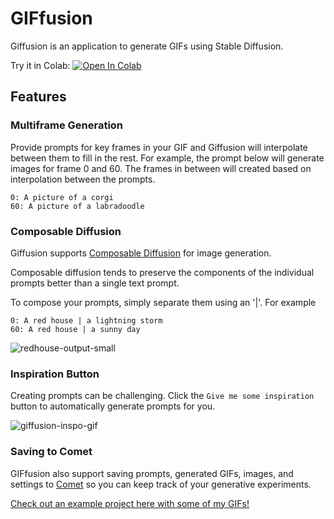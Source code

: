 # GIFfusion
Giffusion is an application to generate GIFs using Stable Diffusion.

Try it in Colab: [![Open In Colab](https://colab.research.google.com/assets/colab-badge.svg)](https://colab.research.google.com/github/DN6/giffusion/blob/main/Giffusion.ipynb)

## Features

### Multiframe Generation

Provide prompts for key frames in your GIF and Giffusion will interpolate between them to fill in the rest. For example, the prompt below will generate images for frame 0 and 60. The frames in between will created based on interpolation between the prompts.

```
0: A picture of a corgi
60: A picture of a labradoodle
```

### Composable Diffusion

Giffusion supports [Composable Diffusion](https://energy-based-model.github.io/Compositional-Visual-Generation-with-Composable-Diffusion-Models/) for image generation.

Composable diffusion tends to preserve the components of the individual prompts better than a single text prompt.

To compose your prompts, simply separate them using an '|'. For example

```
0: A red house | a lightning storm
60: A red house | a sunny day
```
![redhouse-output-small](https://user-images.githubusercontent.com/7529846/191756380-2077f2fb-f39e-4a6f-a4cb-ff4bff3eb8ac.gif)

### Inspiration Button

Creating prompts can be challenging. Click the `Give me some inspiration` button to automatically generate prompts for you.

![giffusion-inspo-gif](https://user-images.githubusercontent.com/7529846/191538441-0a27d0f8-f07f-41ea-8653-136f73802fbf.gif)

### Saving to Comet

GIFfusion also support saving prompts, generated GIFs, images, and settings to [Comet](https://www.comet.com/site/) so you can keep track of your generative experiments.

[Check out an example project here with some of my GIFs!](https://www.comet.com/team-comet-ml/giffusion?shareable=Jf4go5RcGqryr6wq1uBudgVVS)
